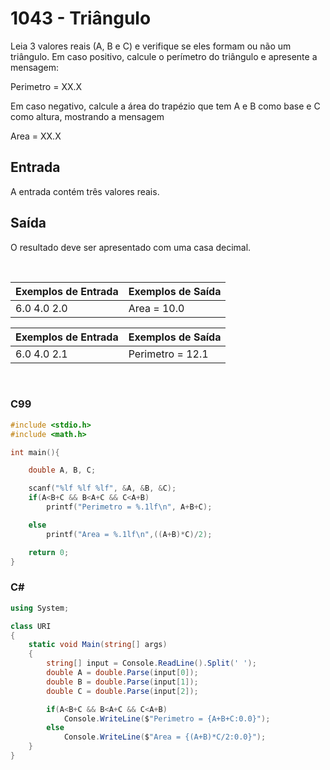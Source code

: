 1043 - Triângulo
================

Leia 3 valores reais (A, B e C) e verifique se eles formam ou não um triângulo. Em caso positivo, calcule o perímetro do triângulo e apresente a mensagem:

  
Perimetro = XX.X

  
Em caso negativo, calcule a área do trapézio que tem A e B como base e C como altura, mostrando a mensagem

  
Area = XX.X

Entrada
-------

A entrada contém três valores reais.

Saída
-----

O resultado deve ser apresentado com uma casa decimal.

&nbsp;

| Exemplos de Entrada | Exemplos de Saída |
|---------------------|-------------------|
| 6.0 4.0 2.0         | Area = 10.0       |

| Exemplos de Entrada | Exemplos de Saída |
|---------------------|-------------------|
| 6.0 4.0 2.1         | Perimetro = 12.1  |

&nbsp;

### C99

```c
#include <stdio.h>
#include <math.h>

int main(){

    double A, B, C;

    scanf("%lf %lf %lf", &A, &B, &C);
    if(A<B+C && B<A+C && C<A+B)
        printf("Perimetro = %.1lf\n", A+B+C);

    else
        printf("Area = %.1lf\n",((A+B)*C)/2);

    return 0;
}
```


### C#

```cs
using System;

class URI
{
    static void Main(string[] args)
    {
        string[] input = Console.ReadLine().Split(' ');
        double A = double.Parse(input[0]);
        double B = double.Parse(input[1]);
        double C = double.Parse(input[2]);

        if(A<B+C && B<A+C && C<A+B)
            Console.WriteLine($"Perimetro = {A+B+C:0.0}");
        else
            Console.WriteLine($"Area = {(A+B)*C/2:0.0}");
    }
}
```